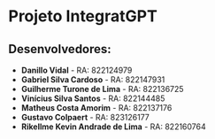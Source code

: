 # Projeto IntegratGPT

## Desenvolvedores:

- **Danillo Vidal** - RA: 822124979
- **Gabriel Silva Cardoso** - RA: 822147931
- **Guilherme Turone de Lima** - RA: 822136725
- **Vinícius Silva Santos** - RA: 822144485
- **Matheus Costa Amorim** - RA: 822137176
- **Gustavo Colpaert** - RA: 823126177
- **Rikellme Kevin Andrade de Lima** - RA: 822160764

